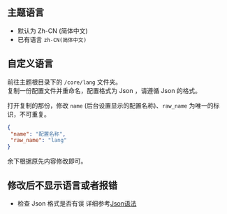 ## 主题语言
- 默认为 Zh-CN (简体中文)
- 已有语言 `zh-CN(简体中文)`

## 自定义语言
前往主题根目录下的 `/core/lang` 文件夹。<br>
复制一份配置文件并重命名，配置格式为 Json ，请遵循 Json 的格式。

打开复制的那份，修改 `name` (后台设置显示的配置名称)、`raw_name` 为唯一的标识，不可重复。
```json
{
 "name": "配置名称",
 "raw_name": "lang"
}
```

余下根据原先内容修改即可。

## 修改后不显示语言或者报错
- 检查 Json 格式是否有误 详细参考[Json语法](http://www.w3school.com.cn/json/json_syntax.asp)